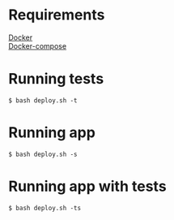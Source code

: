 # Requirements
[Docker](https://docs.docker.com/install/)  
[Docker-compose](https://docs.docker.com/compose/install/)  
# Running tests
```
$ bash deploy.sh -t
```
# Running app
```
$ bash deploy.sh -s
```
# Running app with tests
```
$ bash deploy.sh -ts
```